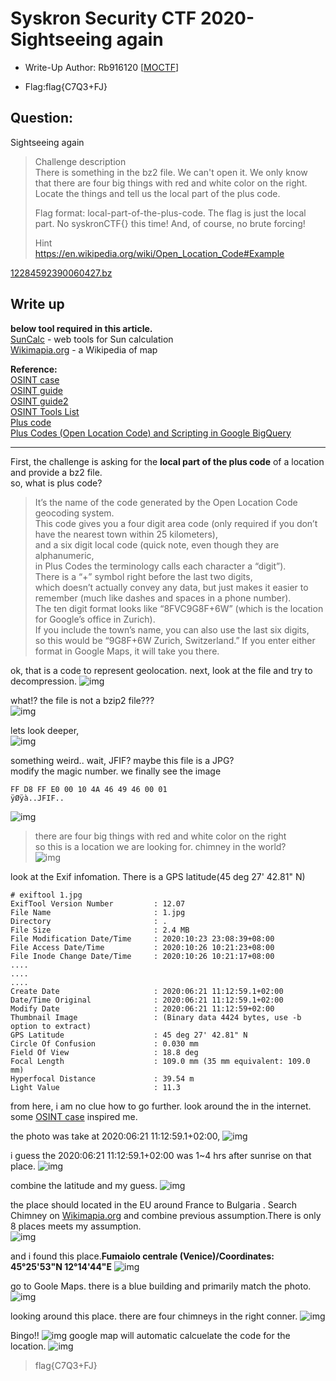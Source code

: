 # Syskron Security CTF 2020- Sightseeing again

- Write-Up Author: Rb916120 \[[MOCTF](https://www.facebook.com/MOCSCTF)\]

- Flag:flag{C7Q3+FJ}

## **Question:**
Sightseeing again

>Challenge description  
>There is something in the bz2 file. We can't open it. We only know that there are four big things with red and white color on the right. Locate the things and tell us the local part of the plus code.  
>
>Flag format: local-part-of-the-plus-code. The flag is just the local part. No syskronCTF{} this time! And, of course, no brute forcing!  
>
>Hint  
>https://en.wikipedia.org/wiki/Open_Location_Code#Example  

[12284592390060427.bz](./12284592390060427.bz)

## Write up
**below tool required in this article.**  
[SunCalc](http://suncalc.net/) - web tools for Sun calculation  
[Wikimapia.org](http://wikimapia.org/) - a Wikipedia of map  

**Reference:**  
[OSINT case](https://haax.fr/en/writeups/osint-geoint/osint-flight-tracking-challenge/)  
[OSINT guide](https://stormctf.ninja/ctf/blog/stormctf/bellebytes-osint-guide)  
[OSINT guide2](https://stormctf.ninja/ctf/blog/stormctf/bellebytes-osint-guide)  
[OSINT Tools List](https://www.aware-online.com/en/osint-tools/geolocation-tools/)  
[Plus code](https://maps.google.com/pluscodes/)  
[Plus Codes (Open Location Code) and Scripting in Google BigQuery](https://towardsdatascience.com/plus-codes-open-location-code-and-scripting-in-google-bigquery-30b7278f3495)  

---

First, the challenge is asking for the **local part of the plus code** of a location and provide a bz2 file.  
so, what is plus code?  

>It’s the name of the code generated by the Open Location Code geocoding system.  
>This code gives you a four digit area code (only required if you don’t have the nearest town within 25 kilometers),  
>and a six digit local code (quick note, even though they are alphanumeric,  
>in Plus Codes the terminology calls each character a “digit”).  
>There is a “+” symbol right before the last two digits,  
>which doesn’t actually convey any data, but just makes it easier to remember (much like dashes and spaces in a phone number).   
>The ten digit format looks like “8FVC9G8F+6W” (which is the location for Google’s office in Zurich).  
>If you include the town’s name, you can also use the last six digits,  
>so this would be “9G8F+6W Zurich, Switzerland.” If you enter either format in Google Maps, it will take you there.

ok, that is a code to represent geolocation.
next, look at the file and try to decompression.
![img](./img/1.PNG)  

what!? the file is not a bzip2 file???  
![img](./img/2.PNG)

lets look deeper,  
![img](./img/3.PNG)  


something weird.. wait, JFIF? maybe this file is a JPG?  
modify the magic number. we finally see the image
```
FF D8 FF E0 00 10 4A 46 49 46 00 01
ÿØÿà..JFIF..
```  
![img](./img/4.PNG)  

>there are four big things with red and white color on the right  
so this is a location we are looking for. chimney in the world?  
![img](./img/Sightseeingagain.jpg)

look at the Exif infomation. There is a GPS latitude\(45 deg 27' 42.81" N\)
```
# exiftool 1.jpg
ExifTool Version Number         : 12.07
File Name                       : 1.jpg
Directory                       : .
File Size                       : 2.4 MB
File Modification Date/Time     : 2020:10:23 23:08:39+08:00
File Access Date/Time           : 2020:10:26 10:21:23+08:00
File Inode Change Date/Time     : 2020:10:26 10:21:17+08:00
....
....
....
Create Date                     : 2020:06:21 11:12:59.1+02:00
Date/Time Original              : 2020:06:21 11:12:59.1+02:00
Modify Date                     : 2020:06:21 11:12:59+02:00
Thumbnail Image                 : (Binary data 4424 bytes, use -b option to extract)
GPS Latitude                    : 45 deg 27' 42.81" N
Circle Of Confusion             : 0.030 mm
Field Of View                   : 18.8 deg
Focal Length                    : 109.0 mm (35 mm equivalent: 109.0 mm)
Hyperfocal Distance             : 39.54 m
Light Value                     : 11.3
```

from here, i am no clue how to go further. look around the in the internet.
some [OSINT case](https://haax.fr/en/writeups/osint-geoint/osint-flight-tracking-challenge/) inspired me.

the photo was take at 2020:06:21 11:12:59.1+02:00,
![img](./img/5.PNG)  

i guess the 2020:06:21 11:12:59.1+02:00 was 1~4 hrs after sunrise on that place.
![img](./img/6.PNG)  

combine the latitude and my guess.
![img](./img/7.PNG)  

the place should located in the EU around France to Bulgaria .
Search Chimney on [Wikimapia.org](http://wikimapia.org/#lang=en&lat=45.614037&lon=15.249023&z=5&m=w&tag=148) and combine previous assumption.There is only 8 places meets my assumption.  
![img](./img/8.png)  

and i found this place.**Fumaiolo centrale (Venice)/Coordinates:  45°25'53"N 12°14'44"E**
![img](./img/9.PNG)  

go to Goole Maps. there is a blue building and primarily match the photo.
![img](./img/10.PNG)  

looking around this place. there are four chimneys in the right conner.
![img](./img/11.PNG)  

Bingo!!
![img](./img/12.PNG)
google map will automatic calcuelate the code for the location.
![img](./img/13.PNG)

>flag{C7Q3+FJ}


